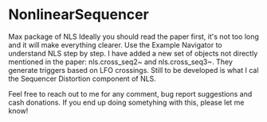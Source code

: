# NonlinearSequencer
Max package of NLS
Ideally you should read the paper first, it's not too long and it will make everything clearer. Use the Example Navigator to understand NLS step by step. I have added a new set of objects not directly mentioned in the paper: nls.cross_seq2~ and  nls.cross_seq3~. They generate triggers based on LFO crossings.
Still to be developed is what I cal the Sequencer Distortion component of NLS. 
 
Feel free to reach out to me for any comment, bug report suggestions and cash donations.
If you end up doing sometyhing with this, please let me know!
